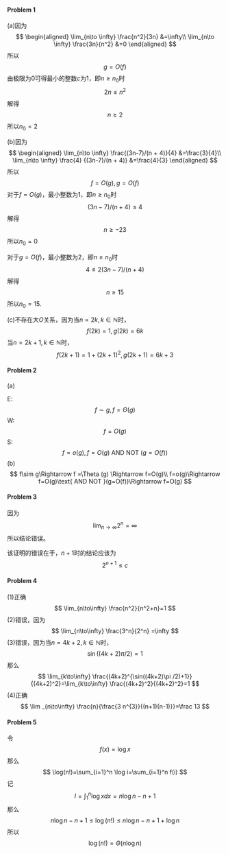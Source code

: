 #### Problem 1

(a)因为
$$
\begin{aligned}
\lim_{n\to \infty} \frac{n^2}{3n} &=\infty\\
\lim_{n\to \infty} \frac{3n}{n^2} &=0
\end{aligned}
$$
所以
$$
g=O(f)
$$
由极限为$0​$可得最小的整数$c​$为$1​$，即$n\ge n_0​$时
$$
2n \le n^2 
$$
解得
$$
n\ge 2
$$
所以$n_0=2$

(b)因为
$$
\begin{aligned}
\lim_{n\to \infty} \frac{(3n-7)/(n + 4)}{4} &=\frac{3}{4}\\
\lim_{n\to \infty} \frac{4} {(3n-7)/(n + 4)} &=\frac{4}{3}
\end{aligned}
$$
所以
$$
f=O(g),g=O(f)
$$
对于$f=O(g)​$，最小整数为$1​$，即$n\ge n_0​$时
$$
(3n-7)/(n + 4) \le 4
$$
解得
$$
n\ge -23 
$$
所以$n_0=0$

对于$g=O(f)$，最小整数为$2$，即$n\ge n_0$时
$$
4\le 2(3n-7)/(n + 4) 
$$
解得
$$
n\ge 15
$$
所以$n_0=15$.

(c)不存在大$O​$关系，因为当$n=2k,k\in \mathbb N​$时，
$$
f(2k)=1 ,g(2k)=6k
$$
当$n=2k+1, k\in \mathbb N$时，
$$
f(2k+1)=1+(2k+1)^2 ,g(2k+1)=6k+3
$$



#### Problem 2

(a)

E:
$$
f\sim g,f =\Theta (g)
$$
W:
$$
f=O(g)
$$
S:
$$
f=o(g),f=O(g)\text{ AND NOT }(g=O(f))
$$
(b)
$$
f\sim g\Rightarrow f =\Theta (g) \Rightarrow f=O(g)\\
f=o(g)\Rightarrow f=O(g)\text{ AND NOT }(g=O(f))\Rightarrow f=O(g)
$$



#### Problem 3

因为
$$
\lim_{n\to\infty} 2^n =\infty
$$
所以结论错误。

该证明的错误在于，$n+1$时的结论应该为
$$
2^{n+1} \le c
$$



#### Problem 4

(1)正确
$$
\lim_{n\to\infty} \frac{n^2}{n^2+n}=1
$$
(2)错误，因为
$$
\lim_{n\to\infty} \frac{3^n}{2^n}
=\infty
$$
(3)错误，因为当$n=4k+2,k\in \mathbb N$时，
$$
\sin((4k+2)\pi /2) =1
$$
那么
$$
\lim_{k\to\infty} \frac{(4k+2)^{\sin((4k+2)\pi /2)+1}}{(4k+2)^2}=\lim_{k\to\infty} \frac{(4k+2)^2}{(4k+2)^2}=1
$$
(4)正确
$$
\lim _{n\to\infty} \frac{n}{\frac{3 n^{3}}{(n+1)(n-1)}}=\frac 13 
$$



#### Problem 5

令
$$
f(x)=\log x
$$
那么
$$
\log(n!)=\sum_{i=1}^n \log i=\sum_{i=1}^n f(i)
$$
记
$$
I=\int_{1}^n \log xdx =n \log n-n+1
$$
那么
$$
n \log n-n+1\le\log(n!) \le n \log n-n+1+\log n
$$
所以
$$
\log (n !)=\Theta(n \log n)
$$
